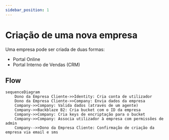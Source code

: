 ```yaml
---
sidebar_position: 1
---
```


# Criação de uma nova empresa

Uma empresa pode ser criada de duas formas:
* Portal Online
* Portal Interno de Vendas (CRM)


## Flow
```mermaid
sequenceDiagram
    Dono da Empresa Cliente->>Identity: Cria conta de utilizador
    Dono da Empresa Cliente->>Company: Envia dados da empresa
    Company->>Company: Valida dados (através de um agente)
    Company->>Backblaze B2: Cria bucket com o ID da empresa
    Company->>Company: Cria keys de encriptação para o bucket
    Company->>Company: Associa utilizador à empresa com permissões de admin
    Company-->>Dono da Empresa Cliente: Confirmação de criação da empresa via email e sms
```
